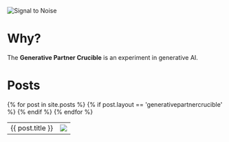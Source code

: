 
![Signal to Noise](/PartnerCrucible/Library/generativeAI-title.png)

# Why?

The **Generative  Partner Crucible** is an experiment in generative AI.

# Posts

<table>
{% for post in site.posts %}
  {% if post.layout == 'generativepartnercrucible' %}
    <tr>
      <td href="/PartnerCrucible{{ post.url }}">{{ post.title }}</td><td><img src="{{post.thumbnail}}"/></td>
    </tr>
  {% endif %}
{% endfor %}
</table>
